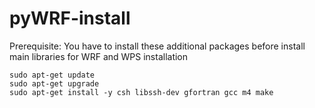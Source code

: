 # pyWRF-install

Prerequisite:
You have to install these additional packages before install main libraries for WRF and WPS installation

    sudo apt-get update
    sudo apt-get upgrade
    sudo apt-get install -y csh libssh-dev gfortran gcc m4 make